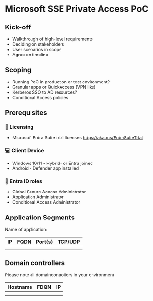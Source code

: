 # Microsoft SSE Private Access PoC

## Kick-off

- Walkthrough of high-level requirements
- Deciding on stakeholders
- User scenarios in scope
- Agree on timeline

## Scoping

- Running PoC in production or test environment?
- Granular apps or QuickAccess (VPN like)
- Kerberos SSO to AD resources?
- Conditional Access policies

## Prerequisites

### 🪪 Licensing

- Microsoft Entra Suite trial licenses https://aka.ms/EntraSuiteTrial

### 💻 Client Device

- Windows 10/11 - Hybrid- or Entra joined
- Android - Defender app installed

### 💼 Entra ID roles

- Global Secure Access Administrator
- Application Administrator
- Conditional Access Administrator

## Application Segments

Name of  application:

| IP | FQDN | Port(s) | TCP/UDP |
| --- | --- | --- | --- |
|  |  |  |  |
|  |  |  |  |

## Domain controllers

Please note all domaincontrollers in your environment

| Hostname | FDQN | IP |
| --- | --- | --- |
|  |  |  |
|  |  |  |
